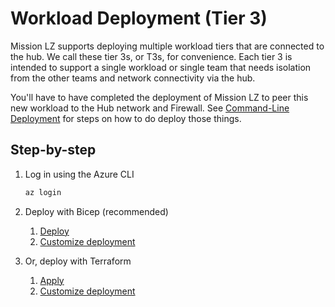 # Workload Deployment (Tier 3)

Mission LZ supports deploying multiple workload tiers that are connected to the hub. We call these tier 3s, or T3s, for convenience. Each tier 3 is intended to support a single workload or single team that needs isolation from the other teams and network connectivity via the hub.

You'll have to have completed the deployment of Mission LZ to peer this new workload to the Hub network and Firewall. See [Command-Line Deployment](./command-line-deployment.md) for steps on how to do deploy those things.

## Step-by-step

1. Log in using the Azure CLI

    ```BASH
    az login
    ```

1. Deploy with Bicep (recommended)
   1. [Deploy](../src/bicep/examples/newWorkload/README.md)
   1. [Customize deployment](../src/bicep/README.md#Deploying-to-Other-Clouds)

1. Or, deploy with Terraform
   1. [Apply](../src/terraform/README.md#Deploying-new-Spoke-Networks)
   1. [Customize deployment](../src/terraform/README.md#Deploying-to-Other-Clouds)
